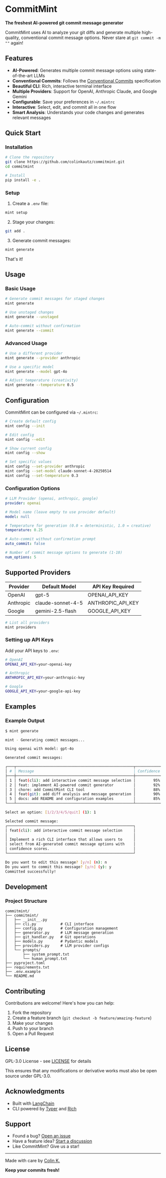 # CommitMint

**The freshest AI-powered git commit message generator**

CommitMint uses AI to analyze your git diffs and generate multiple high-quality, conventional commit message options. Never stare at `git commit -m ""` again!

## Features

- **AI-Powered**: Generates multiple commit message options using state-of-the-art LLMs
- **Conventional Commits**: Follows the [Conventional Commits](https://www.conventionalcommits.org/) specification
- **Beautiful CLI**: Rich, interactive terminal interface
- **Multiple Providers**: Support for OpenAI, Anthropic Claude, and Google Gemini
- **Configurable**: Save your preferences in `~/.mintrc`
- **Interactive**: Select, edit, and commit all in one flow
- **Smart Analysis**: Understands your code changes and generates relevant messages

## Quick Start

### Installation

```bash
# Clone the repository
git clone https://github.com/colinkautz/commitmint.git
cd commitmint

# Install
pip install -e .
```

### Setup

1. Create a `.env` file:
```bash
mint setup
```

2. Stage your changes:
```bash
git add .
```

3. Generate commit messages:
```bash
mint generate
```

That's it!

## Usage

### Basic Usage

```bash
# Generate commit messages for staged changes
mint generate

# Use unstaged changes
mint generate --unstaged

# Auto-commit without confirmation
mint generate --commit
```

### Advanced Usage

```bash
# Use a different provider
mint generate --provider anthropic

# Use a specific model
mint generate --model gpt-4o

# Adjust temperature (creativity)
mint generate --temperature 0.5
```

## Configuration

CommitMint can be configured via `~/.mintrc`:

```bash
# Create default config
mint config --init

# Edit config
mint config --edit

# Show current config
mint config --show

# Set specific values
mint config --set-provider anthropic
mint config --set-model claude-sonnet-4-20250514
mint config --set-temperature 0.3
```

### Configuration Options

```yaml
# LLM Provider (openai, anthropic, google)
provider: openai

# Model name (leave empty to use provider default)
model: null

# Temperature for generation (0.0 = deterministic, 1.0 = creative)
temperature: 0.25

# Auto-commit without confirmation prompt
auto_commit: false

# Number of commit message options to generate (1-10)
num_options: 5
```

## Supported Providers

| Provider  | Default Model     | API Key Required  |
|-----------|-------------------|-------------------|
| OpenAI    | gpt-5             | OPENAI_API_KEY    |
| Anthropic | claude-sonnet-4-5 | ANTHROPIC_API_KEY |
| Google    | gemini-2.5-flash  | GOOGLE_API_KEY    |

```bash
# List all providers
mint providers
```

### Setting up API Keys

Add your API keys to `.env`:

```bash
# OpenAI
OPENAI_API_KEY=your-openai-key

# Anthropic
ANTHROPIC_API_KEY=your-anthropic-key

# Google
GOOGLE_API_KEY=your-google-api-key
```

## Examples

### Example Output

```bash
$ mint generate

mint - Generating commit messages...

Using openai with model: gpt-4o

Generated commit messages:

┌───┬─────────────────────────────────────────────────────┬────────────┐
│ # │ Message                                             │ Confidence │
├───┼─────────────────────────────────────────────────────┼────────────┤
│ 1 │ feat(cli): add interactive commit message selection │        95% │
│ 2 │ feat: implement AI-powered commit generator         │        92% │
│ 3 │ chore: add CommitMint CLI tool                      │        88% │
│ 4 │ feat(git): add diff analysis and message generation │        90% │
│ 5 │ docs: add README and configuration examples         │        85% │
└───┴─────────────────────────────────────────────────────┴────────────┘

Select an option: [1/2/3/4/5/quit] (1): 1

Selected commit message:
┌─────────────────────────────────────────────────────────┐
│ feat(cli): add interactive commit message selection     │
│                                                         │
│ Implement a rich CLI interface that allows users to     │
│ select from AI-generated commit message options with    │
│ confidence scores.                                      │
└─────────────────────────────────────────────────────────┘

Do you want to edit this message? [y/n] (n): n
Do you want to commit this message? [y/n] (y): y
Committed successfully!
```

## Development

### Project Structure

```
commitmint/
├── commitmint/
│   ├── __init__.py
│   ├── cli.py           # CLI interface
│   ├── config.py        # Configuration management
│   ├── generator.py     # LLM message generation
│   ├── git_handler.py   # Git operations
│   ├── models.py        # Pydantic models
│   ├── providers.py     # LLM provider configs
│   └── prompts/
│       ├── system_prompt.txt
│       └── human_prompt.txt
├── pyproject.toml
├── requirements.txt
├── .env.example
└── README.md
```

## Contributing

Contributions are welcome! Here's how you can help:

1. Fork the repository
2. Create a feature branch (`git checkout -b feature/amazing-feature`)
3. Make your changes
4. Push to your branch
5. Open a Pull Request

## License

GPL-3.0 License - see [LICENSE](LICENSE) for details

This ensures that any modifications or derivative works must also be open source under GPL-3.0.

## Acknowledgments

- Built with [LangChain](https://langchain.com)
- CLI powered by [Typer](https://typer.tiangolo.com/) and [Rich](https://rich.readthedocs.io/)

## Support

- Found a bug? [Open an issue](https://github.com/colinkautz/commitmint/issues)
- Have a feature idea? [Start a discussion](https://github.com/colinkautz/commitmint/discussions)
- Like CommitMint? Give us a star!

---

Made with care by [Colin K.](https://github.com/colinkautz)

**Keep your commits fresh!**